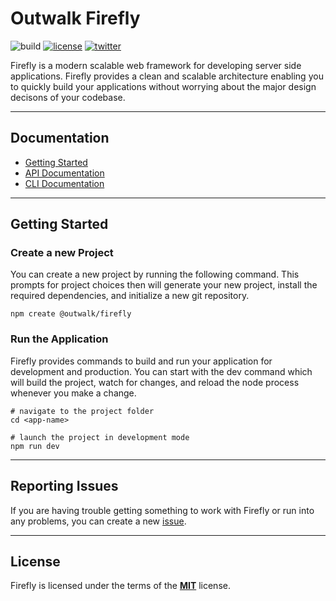 # Outwalk Firefly

![build](https://github.com/OutwalkStudios/firefly/workflows/build/badge.svg)
[![license](https://img.shields.io/badge/license-MIT-blue.svg)](https://github.com/OutwalkStudios/firefly/blob/main/LICENSE)
[![twitter](https://img.shields.io/badge/follow-on%20twitter-4AA1EC.svg)](https://twitter.com/OutwalkStudios)

Firefly is a modern scalable web framework for developing server side applications.
Firefly provides a clean and scalable architecture enabling you to quickly build your applications without worrying about the major design decisons of your codebase.

---

## Documentation

* [Getting Started](#getting-started)
* [API Documentation](https://github.com/OutwalkStudios/firefly/tree/main/packages/firefly)
* [CLI Documentation](https://github.com/OutwalkStudios/firefly/tree/main/packages/firefly)

---

## Getting Started

### Create a new Project

You can create a new project by running the following command. This prompts for project choices then will generate your new project, install the required dependencies, and initialize a new git repository.

```
npm create @outwalk/firefly
```

### Run the Application

Firefly provides commands to build and run your application for development and production.
You can start with the dev command which will build the project, watch for changes, and reload the node process whenever you make a change.

```
# navigate to the project folder
cd <app-name>

# launch the project in development mode
npm run dev
```

---

## Reporting Issues

If you are having trouble getting something to work with Firefly or run into any problems, you can create a new [issue](https://github.com/OutwalkStudios/firefly/issues).

---

## License

Firefly is licensed under the terms of the [**MIT**](https://github.com/OutwalkStudios/firefly/blob/main/LICENSE) license.